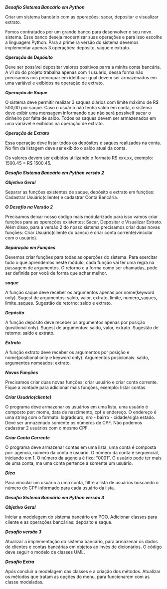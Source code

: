 ***Desafio Sistema Bancário em Python***

Criar um sistema bancário com as operações: sacar, depositar e visualizar extrato.

Fomos contratados por um grande banco para desenvolver o seu novo sistema. Esse banco deseja modernizar suas operações e para isso escolhe a linguagem Python.
Para a primeira versão do sistema devemos implementar apenas 3 operações: depósito, saque e extrato.

***Operação de Depósito***

Deve ser possível depositar valores positivos parra a minha conta bancária. A v1 do do projeto trabalha apenas com 1 usuário, dessa forma não precisamos nos
preocupar em idetificar qual devem ser armazenados em uma variável e exibidos na operação de extrato.

***Operação de Saque***

O sistema deve permitir realizar 3 saques diários com limite máximo de R$ 500,00 por saque. Caso o usuário não tenha saldo em conta, o sistema deve exibir uma mensagem informando que não será possívelf sacar o dinheiro por falta de saldo. Todos os saques devem ser armazenados em uma variável e exibidos na operação de extrato.

***Operação de Extrato*** 

Essa operação deve listar todos os depósitos e saques realizados na conta. No fim da listagem deve ser exibido o saldo atual da conta.

Os valores devem ser exibidos utilizando o formato R$ xxx.xx, exemplo:
1500.45 = R$ 1500.45.


***Desafio Sistema Bancário em Python versão 2***

***Objetivo Geral***

Separar as funções existentes de saque, depósito e extrato em funções: Cadastrar Usuário(cliente) e cadastrar Conta Bancária.

***O Desafio na Versão 2***

Precisamos deixar nosso código mais modularizado para isso vamos criar funções para as operações existentes: Sacar, Depositar e Visualizar Extrato. Além disso, para a versão 2 do nosso sistema precisamos criar duas novas funções: Criar Usuário(cliente do banco) e criar conta corrente(vincular com o usuário).

***Separação em Funções***

Devemos criar funções para todas as operções do sistema. Para exercitar tudo o que aprendemos neste módulo, cada função vai ter uma regra na passagem de argumentos. O retorno e a forma como ser chamadas, pode ser definida por você de forma que achar melhor.

***saque***

A função saque deve receber os argumentos apenas por nome(keyword only). Sugest de argumentos: saldo, valor, extrato, limite, numero_saques, limite_saques. Sugestão de retorno: saldo e extrato.


***Depósito***

A função depósito deve receber os argumentos apenas por posição (positional only). Sugest de argumentos: saldo, valor, extrato. Sugestão de retorno: saldo e extrato.

***Extrato***

A função extrato deve receber os argumentos por posição e nome(positional only e keyword only). Argumentos posicionais: saldo, argumentos nomeados: extrato.

***Novas Funções***

Precisamos criar duas novas funções: criar usuário e criar conta corrente. Fique a vontade para adicionar mais funções, exemplo: listar contas.

 
***Criar Usuário(cliente)***

O programa deve armazenar os usuários em uma lista, uma usuário é composto por: mome, data de nascimento, cpf e endereço. O endereço é uma string com o formato: logradouro, nro - bairro - cidade/sigla estado. Deve ser armazenado somente os números de CPF. Não podemos cadastrar 2 usuários com o mesmo CPF.


***Criar Conta Corrente***

O programa deve armazenar contas em uma lista, uma conta é composta por: agencia, número da conta e usuário. O número da conta é sequencial, iniciando em 1. O número da agencia é fixo: "0001". O usuário pode ter mais de uma conta, ma uma conta pertence a somente um usuário.

***Dica***

Para vincular um usuário a uma conta, filtre a lista de usuários buscando o número do CPF informado para cada usuário da lista. 


***Desafio Sistema Bancário em Python versão 3***

***Objetivo Geral***

Iniciar a modelagem do sistema bancário em POO. Adicionar classes para cliente e as operações bancárias: depósito e saque. 


***Desafio versão 3***

Atualizar a implementação do sistema bancário, para armazenar os dados de clientes e contas bancárias em objetos ao invés de dicionários. O código deve seguir o modelo de classes UML.

***Desafio Extra***

Após concluir a modelagem das classes e a criação dos métodos. Atualizar os métodos que tratam as opções do menu, para funcionarem com as classe modeladas.